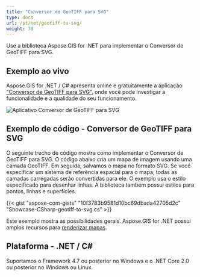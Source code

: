 ```yaml
---
title: "Conversor de GeoTIFF para SVG"
type: docs
url: /pt/net/geotiff-to-svg/
weight: 70
---
```


Use a biblioteca Aspose.GIS for .NET para implementar o Conversor de GeoTIFF para SVG.

## **Exemplo ao vivo**

Aspose.GIS for .NET / C# apresenta online e gratuitamente a aplicação ["Conversor de GeoTIFF para SVG"](https://products.aspose.app/gis/viewer/geotiff-to-svg), onde você pode investigar a funcionalidade e a qualidade do seu funcionamento.

![Aplicativo Conversor de GeoTIFF para SVG](viewer.png)

## **Exemplo de código - Conversor de GeoTIFF para SVG**

O seguinte trecho de código mostra como implementar o Conversor de GeoTIFF para SVG. O código abaixo cria um mapa de imagem usando uma camada GeoTIFF. Em seguida, salvamos o mapa no formato SVG. Se você especificar um sistema de referência espacial para o mapa, todas as camadas carregadas serão convertidas para ele.
O exemplo usa o estilo especificado para desenhar linhas. A biblioteca também possui estilos para pontos, linhas e superfícies.

{{< gist "aspose-com-gists" "10f3783b9581d10bc69dbada42705d2c" "Showcase-CSharp-geotiff-to-svg.cs" >}}

Este exemplo mostra as possibilidades gerais. Aspose.GIS for .NET possui amplos recursos para [renderizar mapas](https://docs.aspose.com/gis/net/map-rendering/).

## **Plataforma - .NET / C#**

Suportamos o Framework 4.7 ou posterior no Windows e o .NET Core 2.0 ou posterior no Windows ou Linux.
